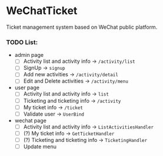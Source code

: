 # WeChatTicket
Ticket management system based on WeChat public platform.

### TODO List:
* admin page
  - [ ] Activity list and activity info -> `/activity/list`
  - [ ] SignUp -> `signup`
  - [ ] Add new activities -> `/activity/detail`
  - [ ] Edit and Delete activities -> `/activity/menu`

* user page
  - [ ] Activity list and activity info -> `list`
  - [ ] Ticketing and ticketing info -> `/activity`
  - [ ] My ticket info -> `/ticket`
  - [ ] Validate user -> `UserBind`

* wechat page
  - [ ] Activity list and activity info -> `ListActivitiesHandler`
  - [ ] (?) My ticket info -> `GetTicketHandler`
  - [ ] (?) Ticketing and ticketing info -> `TicketingHandler`
  - [ ] Update menu
